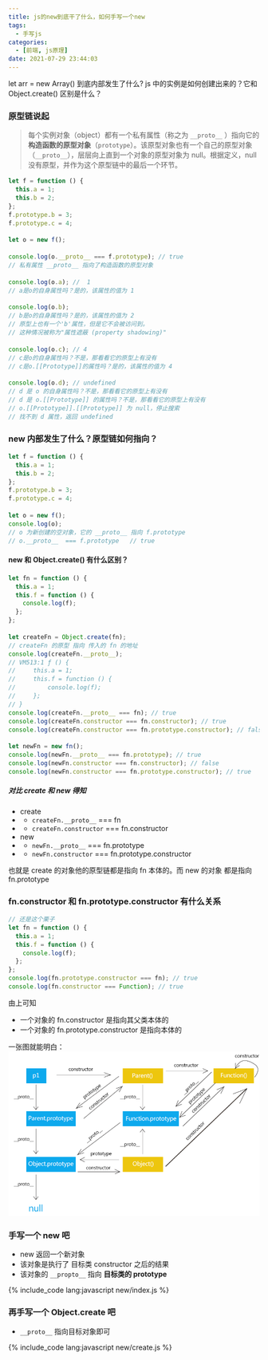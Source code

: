 ```yaml
---
title: js的new到底干了什么，如何手写一个new
tags:
  - 手写js
categories:
  - [前端, js原理]
date: 2021-07-29 23:44:03
---
```


let arr = new Array() 到底内部发生了什么? js 中的实例是如何创建出来的？它和 Object.create() 区别是什么？

<!-- more -->

### 原型链说起

> 每个实例对象（object）都有一个私有属性（称之为 `__proto__` ）指向它的**构造函数的原型对象**（`prototype`）。该原型对象也有一个自己的原型对象（`__proto__`），层层向上直到一个对象的原型对象为 null。根据定义，null 没有原型，并作为这个原型链中的最后一个环节。

```javascript
let f = function () {
  this.a = 1;
  this.b = 2;
};
f.prototype.b = 3;
f.prototype.c = 4;

let o = new f();

console.log(o.__proto__ === f.prototype); // true
// 私有属性 __proto__ 指向了构造函数的原型对象

console.log(o.a); //  1
// a是o的自身属性吗？是的，该属性的值为 1

console.log(o.b);
// b是o的自身属性吗？是的，该属性的值为 2
// 原型上也有一个'b'属性，但是它不会被访问到。
// 这种情况被称为"属性遮蔽 (property shadowing)"

console.log(o.c); // 4
// c是o的自身属性吗？不是，那看看它的原型上有没有
// c是o.[[Prototype]]的属性吗？是的，该属性的值为 4

console.log(o.d); // undefined
// d 是 o 的自身属性吗？不是，那看看它的原型上有没有
// d 是 o.[[Prototype]] 的属性吗？不是，那看看它的原型上有没有
// o.[[Prototype]].[[Prototype]] 为 null，停止搜索
// 找不到 d 属性，返回 undefined
```

### new 内部发生了什么？原型链如何指向？

```javascript
let f = function () {
  this.a = 1;
  this.b = 2;
};
f.prototype.b = 3;
f.prototype.c = 4;

let o = new f();
console.log(o);
// o 为新创建的空对象，它的 __proto__ 指向 f.prototype
// o.__proto__  === f.prototype   // true
```

#### new 和 Object.create() 有什么区别？

```javascript
let fn = function () {
  this.a = 1;
  this.f = function () {
    console.log(f);
  };
};

let createFn = Object.create(fn);
// createFn 的原型 指向 传入的 fn 的地址
console.log(createFn.__proto__);
// VM513:1 ƒ () {
//     this.a = 1;
//     this.f = function () {
//         console.log(f);
//     };
// }
console.log(createFn.__proto__ === fn); // true
console.log(createFn.constructor === fn.constructor); // true
console.log(createFn.constructor === fn.prototype.constructor); // false

let newFn = new fn();
console.log(newFn.__proto__ === fn.prototype); // true
console.log(newFn.constructor === fn.constructor); // false
console.log(newFn.constructor === fn.prototype.constructor); // true
```

##### 对比 create 和 new 得知

- create
- - `createFn.__proto__` === fn
- - `createFn.constructor` === fn.constructor
- new
- - `newFn.__proto__` === fn.prototype
- - `newFn.constructor` === fn.prototype.constructor

也就是 create 的对象他的原型链都是指向 fn 本体的。而 new 的对象 都是指向 fn.prototype

### fn.constructor 和 fn.prototype.constructor 有什么关系

```javascript
// 还是这个栗子
let fn = function () {
  this.a = 1;
  this.f = function () {
    console.log(f);
  };
};
console.log(fn.prototype.constructor === fn); // true
console.log(fn.constructor === Function); // true
```

由上可知

- 一个对象的 fn.constructor 是指向其父类本体的
- 一个对象的 fn.prototype.constructor 是指向本体的

一张图就能明白：
![](/images/原型链.png)

### 手写一个 new 吧

- new 返回一个新对象
- 该对象是执行了 目标类 constructor 之后的结果
- 该对象的 `__propto__` 指向 **目标类的 prototype**

{% include_code lang:javascript new/index.js %}

### 再手写一个 Object.create 吧

- `__proto__` 指向目标对象即可

{% include_code lang:javascript new/create.js %}
